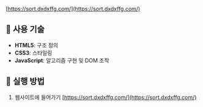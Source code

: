 
[https://sort.dxdxffg.com/](https://sort.dxdxffg.com/)

## 🔧 사용 기술

- **HTML5**: 구조 정의
- **CSS3**: 스타일링
- **JavaScript**: 알고리즘 구현 및 DOM 조작

## 🚀 실행 방법

1.  웹사이트에 들어가기
  [https://sort.dxdxffg.com/](https://sort.dxdxffg.com/)
